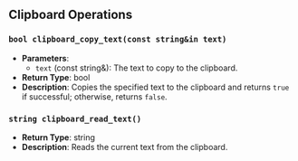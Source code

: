 ## Clipboard Operations

### `bool clipboard_copy_text(const string&in text)`
- **Parameters**:
  - `text` (const string&): The text to copy to the clipboard.
- **Return Type**: bool
- **Description**: Copies the specified text to the clipboard and returns `true` if successful; otherwise, returns `false`.

### `string clipboard_read_text()`
- **Return Type**: string
- **Description**: Reads the current text from the clipboard.
